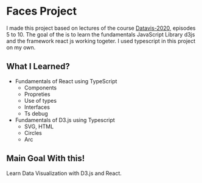 # Faces Project

I made this project based on lectures of the course [Datavis-2020](https://datavis.tech/datavis-2020), episodes 5 to 10. The goal of the is to learn the fundamentals JavaScript Library d3js and the framework react js working togeter.
I used typescript in this project on my own.

## What I Learned?

- Fundamentals of React using TypeScript
  - Components
  - Propreties
  - Use of types
  - Interfaces
  - Ts debug
- Fundamentals of D3.js using Typescript
  - SVG, HTML
  - Circles
  - Arc
  
  
## Main Goal With this!
  Learn Data Visualization with D3.js and React.
